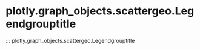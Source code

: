 # plotly.graph_objects.scattergeo.Legendgrouptitle

::: plotly.graph_objects.scattergeo.Legendgrouptitle
